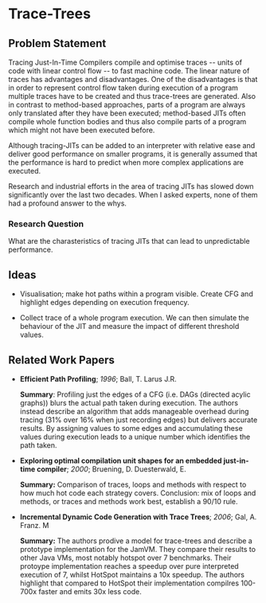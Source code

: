 

# Trace-Trees

## Problem Statement

Tracing Just-In-Time Compilers compile and optimise traces -- units of code with linear control flow -- to fast machine code. The linear nature of traces has advantages and disadvantages. One of the disadvantages is that in order to represent control flow taken during execution of a program multiple traces have to be created and thus trace-trees are generated. Also in contrast to method-based approaches, parts of a program are always only translated after they have been executed; method-based JITs often compile whole function bodies and thus also compile parts of a program which might not have been executed before.

Although tracing-JITs can be added to an interpreter with relative ease and deliver good performance on smaller programs, it is generally assumed that the performance is hard to predict when more complex applications are executed.

Research and industrial efforts in the area of tracing JITs has slowed down significantly over the last two decades. When I asked experts, none of them had a profound answer to the whys.


### Research Question

What are the charasteristics of tracing JITs that can lead to unpredictable performance.


## Ideas

* Visualisation; make hot paths within a program visible.
    Create CFG and highlight edges depending on execution frequency.

* Collect trace of a whole program execution. We can then simulate the behaviour of the JIT and measure the impact of different threshold values.


## Related Work Papers

* **Efficient Path Profiling**; *1996*; Ball, T. Larus J.R.

    **Summary**: Profiling just the edges of a CFG (i.e. DAGs (directed acylic graphs)) blurs the actual path taken during execution. The authors instead describe an algorithm that adds manageable overhead during tracing (31% over 16% when just recording edges) but delivers accurate results. By assigning values to some edges and accumulating these values during execution leads to a unique number which identifies the path taken.

* **Exploring optimal compilation unit shapes for an embedded just-in-time compiler**; *2000*; Bruening, D. Duesterwald, E.

    **Summary:** Comparison of traces, loops and methods with respect to how much hot code each strategy covers. Conclusion: mix of loops and methods, or traces and methods work best, establish a 90/10 rule.

* **Incremental Dynamic Code Generation with Trace Trees**; *2006*; Gal, A. Franz. M

    **Summary:** The authors prodive a model for trace-trees and describe a prototype implementation for the JamVM. They compare their results to other Java VMs, most notably hotspot over 7 benchmarks. Their protoype implementation reaches a speedup over pure interpreted execution of 7, whilst HotSpot maintains a 10x speedup. The authors highlight that compared to HotSpot their implementation compilres 100-700x faster and emits 30x less code.
